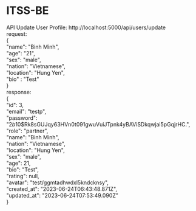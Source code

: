 # ITSS-BE
API Update User Profile:  http://localhost:5000/api/users/update  
request:  
{  
    "name": "Binh Minh",  
    "age": "21",  
    "sex": "male",  
    "nation": "Vietnamese",  
    "location": "Hung Yen",  
    "bio" : "Test"  
}  
response:   
{  
    "id": 3,  
    "email": "testp",  
    "password": "$2b$10$Rk8sGUJqy63HVn0t091gwuVuiJTpnk4yBAViSDkqwjai5pGqjrHC.",  
    "role": "partner",  
    "name": "Binh Minh",  
    "nation": "Vietnamese",  
    "location": "Hung Yen",  
    "sex": "male",  
    "age": 21,  
    "bio": "Test",  
    "rating": null,  
    "avatar": "test/ggmtadhwdxl5kndcknsy",  
    "created_at": "2023-06-24T06:43:48.871Z",  
    "updated_at": "2023-06-24T07:53:49.090Z"  
}  
